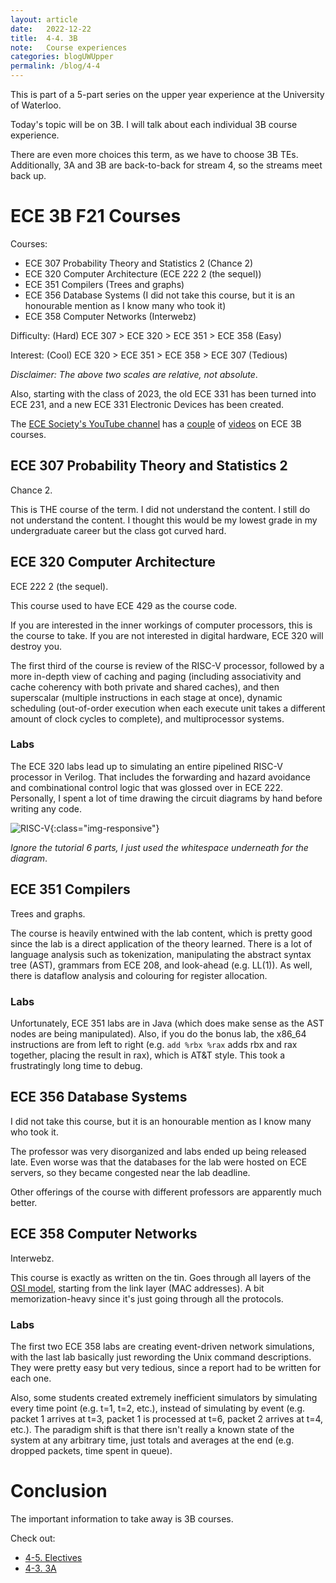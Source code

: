 ```yaml
---
layout: article
date:   2022-12-22
title:  4-4. 3B
note:   Course experiences
categories: blogUWUpper
permalink: /blog/4-4
---
```

This is part of a 5-part series on the upper year experience at the University of Waterloo.

Today's topic will be on 3B. I will talk about each individual 3B course experience.

There are even more choices this term, as we have to choose 3B TEs. Additionally, 3A and 3B are back-to-back for stream 4, so the streams meet back up.

# ECE 3B F21 Courses

Courses:

* ECE 307 Probability Theory and Statistics 2 (Chance 2)
* ECE 320 Computer Architecture (ECE 222 2 (the sequel))
* ECE 351 Compilers (Trees and graphs)
* ECE 356 Database Systems (I did not take this course, but it is an honourable mention as I know many who took it)
* ECE 358 Computer Networks (Interwebz)

Difficulty: (Hard) ECE 307 > ECE 320 > ECE 351 > ECE 358 (Easy)

Interest: (Cool) ECE 320 > ECE 351 > ECE 358 > ECE 307 (Tedious)

*Disclaimer: The above two scales are relative, not absolute*.

Also, starting with the class of 2023, the old ECE 331 has been turned into ECE 231, and a new ECE 331 Electronic Devices has been created.

The [ECE Society's YouTube channel](https://www.youtube.com/@uwecesociety1593) has a [couple](https://www.youtube.com/watch?v=jedpzHbDzXQ) of [videos](https://www.youtube.com/watch?v=qK0e6R6kqlY) on ECE 3B courses.

## ECE 307 Probability Theory and Statistics 2

Chance 2.

This is THE course of the term. I did not understand the content. I still do not understand the content. I thought this would be my lowest grade in my undergraduate career but the class got curved hard.

## ECE 320 Computer Architecture

ECE 222 2 (the sequel).

This course used to have ECE 429 as the course code.

If you are interested in the inner workings of computer processors, this is the course to take. If you are not interested in digital hardware, ECE 320 will destroy you.

The first third of the course is review of the RISC-V processor, followed by a more in-depth view of caching and paging (including associativity and cache coherency with both private and shared caches), and then superscalar (multiple instructions in each stage at once), dynamic scheduling (out-of-order execution when each execute unit takes a different amount of clock cycles to complete), and multiprocessor systems.

### Labs

The ECE 320 labs lead up to simulating an entire pipelined RISC-V processor in Verilog. That includes the forwarding and hazard avoidance and combinational control logic that was glossed over in ECE 222. Personally, I spent a lot of time drawing the circuit diagrams by hand before writing any code.

![RISC-V](/images/ECE320_Lab.jpg){:class="img-responsive"}

*Ignore the tutorial 6 parts, I just used the whitespace underneath for the diagram*.

## ECE 351 Compilers

Trees and graphs.

The course is heavily entwined with the lab content, which is pretty good since the lab is a direct application of the theory learned. There is a lot of language analysis such as tokenization, manipulating the abstract syntax tree (AST), grammars from ECE 208, and look-ahead (e.g. LL(1)). As well, there is dataflow analysis and colouring for register allocation.

### Labs

Unfortunately, ECE 351 labs are in Java (which does make sense as the AST nodes are being manipulated). Also, if you do the bonus lab, the x86_64 instructions are from left to right (e.g. `add %rbx %rax` adds rbx and rax together, placing the result in rax), which is AT&T style. This took a frustratingly long time to debug.

## ECE 356 Database Systems

I did not take this course, but it is an honourable mention as I know many who took it.

The professor was very disorganized and labs ended up being released late. Even worse was that the databases for the lab were hosted on ECE servers, so they became congested near the lab deadline.

Other offerings of the course with different professors are apparently much better.

## ECE 358 Computer Networks

Interwebz.

This course is exactly as written on the tin. Goes through all layers of the [OSI model](https://en.wikipedia.org/wiki/OSI_model), starting from the link layer (MAC addresses). A bit memorization-heavy since it's just going through all the protocols.

### Labs

The first two ECE 358 labs are creating event-driven network simulations, with the last lab basically just rewording the Unix command descriptions. They were pretty easy but very tedious, since a report had to be written for each one.

Also, some students created extremely inefficient simulators by simulating every time point (e.g. t=1, t=2, etc.), instead of simulating by event (e.g. packet 1 arrives at t=3, packet 1 is processed at t=6, packet 2 arrives at t=4, etc.). The paradigm shift is that there isn't really a known state of the system at any arbitrary time, just totals and averages at the end (e.g. dropped packets, time spent in queue).

# Conclusion

The important information to take away is 3B courses.

Check out:

* [4-5. Electives](/blog/4-5)
* [4-3. 3A](/blog/4-3)
